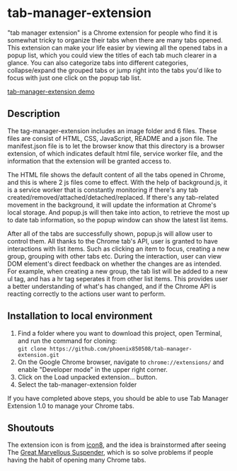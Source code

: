 # tab-manager-extension
"tab manager extension" is a Chrome extension for people who find it is somewhat tricky to organize their tabs when there are many tabs opened. This extension can make your life easier by viewing all the opened tabs in a popup list, which you could view the titles of each tab much clearer in a glance. You can also categorize tabs into different categories, collapse/expand the grouped tabs or jump right into the tabs you'd like to focus with just one click on the popup tab list. 

[tab-manager-extension demo](https://www.youtube.com/watch?v=WanoYkFUzD0)

## Description
The tag-manager-extension includes an image folder and 6 files. These files are consist of HTML, CSS, JavaScript, README and a json file. The manifest.json file is to let the browser know that this directory is a browser extension, of which indicates default html file, service worker file, and the information that the extension will be granted access to.

The HTML file shows the default content of all the tabs opened in Chrome, and this is where 2 js files come to effect. With the help of background.js, it is a service worker that is constantly monitoring if there's any tab created/removed/attached/detached/replaced. If there's any tab-related movement in the background, it will update the information at Chrome's local storage. And popup.js will then take into action, to retrieve the most up to date tab information, so the popup window can show the latest list items.

After all of the tabs are successfully shown, popup.js will allow user to control them. All thanks to the Chrome tab's API, user is granted to have interactions with list items. Such as clicking an item to focus, creating a new group, grouping with other tabs etc. During the interaction, user can view DOM element's direct feedback on whether the changes are as intended. For example, when creating a new group, the tab list will be added to a new ul tag, and has a hr tag seperates it from other list items. This provides user a better understanding of what's has changed, and if the Chrome API is reacting correctly to the actions user want to perform.

## Installation to local environment
1. Find a folder where you want to download this project, open Terminal, and run the command for cloning:<br>
``git clone https://github.com/phoenix850508/tab-manager-extension.git``
2. On the Google Chrome browser, navigate to ``chrome://extensions/`` and enable "Developer mode" in the upper right corner.
3. Click on the Load unpacked extension... button.
4. Select the tab-manager-extension folder

If you have completed above steps, you should be able to use Tab Manager Extension 1.0 to manage your Chrome tabs.

## Shoutouts
The extension icon is from [icon8](https://icons8.com/), and the idea is brainstormed after seeing The [Great Marvellous Suspender](https://chromewebstore.google.com/detail/the-marvellous-suspender/noogafoofpebimajpfpamcfhoaifemoa),
which is so solve problems if people having the habit of opening many Chrome tabs.


